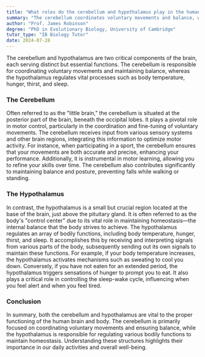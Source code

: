 ```yaml
---
title: "What roles do the cerebellum and hypothalamus play in the human brain?"
summary: "The cerebellum coordinates voluntary movements and balance, while the hypothalamus regulates body temperature, hunger, thirst, and sleep."
author: "Prof. James Robinson"
degree: "PhD in Evolutionary Biology, University of Cambridge"
tutor_type: "IB Biology Tutor"
date: 2024-07-28
---
```


The cerebellum and hypothalamus are two critical components of the brain, each serving distinct but essential functions. The cerebellum is responsible for coordinating voluntary movements and maintaining balance, whereas the hypothalamus regulates vital processes such as body temperature, hunger, thirst, and sleep.

### The Cerebellum

Often referred to as the "little brain," the cerebellum is situated at the posterior part of the brain, beneath the occipital lobes. It plays a pivotal role in motor control, particularly in the coordination and fine-tuning of voluntary movements. The cerebellum receives input from various sensory systems and other brain regions, integrating this information to optimize motor activity. For instance, when participating in a sport, the cerebellum ensures that your movements are both accurate and precise, enhancing your performance. Additionally, it is instrumental in motor learning, allowing you to refine your skills over time. The cerebellum also contributes significantly to maintaining balance and posture, preventing falls while walking or standing.

### The Hypothalamus

In contrast, the hypothalamus is a small but crucial region located at the base of the brain, just above the pituitary gland. It is often referred to as the body's "control center" due to its vital role in maintaining homeostasis—the internal balance that the body strives to achieve. The hypothalamus regulates an array of bodily functions, including body temperature, hunger, thirst, and sleep. It accomplishes this by receiving and interpreting signals from various parts of the body, subsequently sending out its own signals to maintain these functions. For example, if your body temperature increases, the hypothalamus activates mechanisms such as sweating to cool you down. Conversely, if you have not eaten for an extended period, the hypothalamus triggers sensations of hunger to prompt you to eat. It also plays a critical role in controlling the sleep-wake cycle, influencing when you feel alert and when you feel tired.

### Conclusion

In summary, both the cerebellum and hypothalamus are vital to the proper functioning of the human brain and body. The cerebellum is primarily focused on coordinating voluntary movements and ensuring balance, while the hypothalamus is responsible for regulating various bodily functions to maintain homeostasis. Understanding these structures highlights their importance in our daily activities and overall well-being.
    